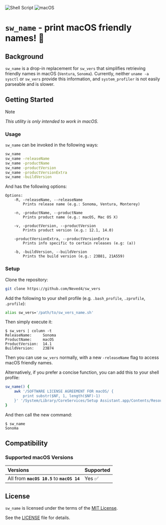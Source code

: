 ![Shell Script](https://img.shields.io/badge/Shell_Script-9DDE66?logo=gnubash&logoColor=000&style=for-the-badge)
![macOS](https://img.shields.io/badge/macOS-000000?style=for-the-badge&logo=apple&logoColor=fff)

# `sw_name` - print macOS friendly names! 🚀

## Background

`sw_name` is a drop-in replacement for `sw_vers` that simplifies retrieving
friendly names in macOS (`Ventura`, `Sonoma`). Currently, neither `uname -a`
`sysctl` or `sw_vers` provide this information, and `system_profiler` is not
easily parseable and is slower.

## Getting Started

> [!NOTE]
> _This utility is only intended to work in macOS._

### Usage

`sw_name` can be invoked in the following ways:
```sh
sw_name
sw_name -releaseName
sw_name -productName
sw_name -productVersion
sw_name -productVersionExtra
sw_name -buildVersion
```

And has the following options:
```
Options:
    -R, -releaseName, --releaseName
        Prints release name (e.g.: Sonoma, Ventura, Monterey)

    -n, -productName, --productName
        Prints product name (e.g.: macOS, Mac OS X)

    -v, -productVersion, --productVersion
        Prints product version (e.g.: 12.1, 14.0)

    -productVersionExtra, --productVersionExtra 
        Prints info specific to certain releases (e.g: (a))

    -b, -buildVersion, --buildVersion
        Prints the build version (e.g.: 23B81, 21A559)
```

### Setup

Clone the repository:
```sh
git clone https://github.com/Neved4/sw_vers
```

Add the following to your shell profile (e.g. `.bash_profile`, `.zprofile`,
`.profile`):
```sh
alias sw_vers='/path/to/sw_vers_name.sh'
```

Then simply execute it:
```console
$ sw_vers | column -t
ReleaseName:     Sonoma
ProductName:     macOS
ProductVersion:  14.1
BuildVersion:    23B74
```

Then you can use `sw_vers` normally, with a new `-releaseName` flag to
access macOS friendly names.

Alternatively, if you prefer a concise function, you can add this to your
shell profile:
```sh
sw_name() {
    awk '/SOFTWARE LICENSE AGREEMENT FOR macOS/ {
        print substr($NF, 1, length($NF)-1)
    }' '/System/Library/CoreServices/Setup Assistant.app/Contents/Resources/en.lproj/OSXSoftwareLicense.rtf'
}
```

And then call the new command:
```console
$ sw_name
Sonoma
```

## Compatibility

### Supported macOS Versions

| Versions                                    | Supported |
| :------------------------------------------ | :-------- |
| All from **`macOS 10.5`** to **`macOS 14`** | Yes ✅     |

## License

`sw_name` is licensed under the terms of the [MIT License].
   
See the [LICENSE](LICENSE) file for details.

[MIT License]: https://opensource.org/license/mit/
